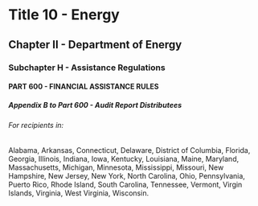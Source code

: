 
# Title 10 - Energy
## Chapter II - Department of Energy
### Subchapter H - Assistance Regulations
#### PART 600 - FINANCIAL ASSISTANCE RULES
##### Appendix B to Part 600 - Audit Report Distributees
###### For recipients in:

Alabama, Arkansas, Connecticut, Delaware, District of Columbia, Florida, Georgia, Illinois, Indiana, Iowa, Kentucky, Louisiana, Maine, Maryland, Massachusetts, Michigan, Minnesota, Mississippi, Missouri, New Hampshire, New Jersey, New York, North Carolina, Ohio, Pennsylvania, Puerto Rico, Rhode Island, South Carolina, Tennessee, Vermont, Virgin Islands, Virginia, West Virginia, Wisconsin.
